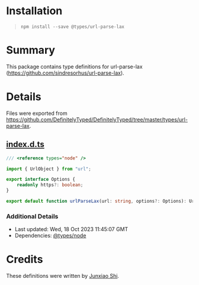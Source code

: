 # Installation
> `npm install --save @types/url-parse-lax`

# Summary
This package contains type definitions for url-parse-lax (https://github.com/sindresorhus/url-parse-lax).

# Details
Files were exported from https://github.com/DefinitelyTyped/DefinitelyTyped/tree/master/types/url-parse-lax.
## [index.d.ts](https://github.com/DefinitelyTyped/DefinitelyTyped/tree/master/types/url-parse-lax/index.d.ts)
````ts
/// <reference types="node" />

import { UrlObject } from "url";

export interface Options {
    readonly https?: boolean;
}

export default function urlParseLax(url: string, options?: Options): UrlObject;

````

### Additional Details
 * Last updated: Wed, 18 Oct 2023 11:45:07 GMT
 * Dependencies: [@types/node](https://npmjs.com/package/@types/node)

# Credits
These definitions were written by [Junxiao Shi](https://github.com/yoursunny).
